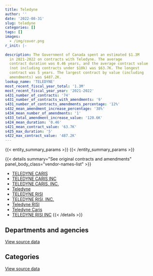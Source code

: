 ```yaml
---
title: Teledyne
author: ''
date: '2022-08-31'
slug: teledyne
categories: []
tags: []
images:
  - /img/cover.png
r_init: |-
  
description: The Government of Canada spent an estimated $1.3M
  in 2021-2022 on contracts with Teledyne. The average
  contract duration was 0.46 years, and the average contract value
  (not including contracts under $10k) was $63.7K. The longest
  contract was 5 years. The largest contract by value (including
  amendments) was $487.2K.
lookup_name: 'TELEDYNE'
most_recent_fiscal_year_total: '1.3M'
most_recent_fiscal_year_year: '2021-2022'
s431_number_of_contracts: '74'
s431_number_of_contracts_with_amendments: '9'
s431_number_of_contracts_amendments_percentage: '12%'
s432_mean_amendment_increase_percentage: '38%'
s434_mean_number_of_amendments: '1'
s433_total_amendment_increase_value: '120.6K'
s424_mean_duration: '0.46'
s421_mean_contract_value: '63.7K'
s425_max_duration: '5'
s422_max_contract_value: '487.2K'
---
```


<script src="/rmarkdown-libs/htmlwidgets/htmlwidgets.js"></script>
<link href="/rmarkdown-libs/datatables-css/datatables-crosstalk.css" rel="stylesheet" />
<script src="/rmarkdown-libs/datatables-binding/datatables.js"></script>
<script src="/rmarkdown-libs/jquery/jquery-3.6.0.min.js"></script>
<link href="/rmarkdown-libs/dt-core-bootstrap/css/dataTables.bootstrap.min.css" rel="stylesheet" />
<link href="/rmarkdown-libs/dt-core-bootstrap/css/dataTables.bootstrap.extra.css" rel="stylesheet" />
<script src="/rmarkdown-libs/dt-core-bootstrap/js/jquery.dataTables.min.js"></script>
<script src="/rmarkdown-libs/dt-core-bootstrap/js/dataTables.bootstrap.min.js"></script>
<link href="/rmarkdown-libs/crosstalk/css/crosstalk.min.css" rel="stylesheet" />
<script src="/rmarkdown-libs/crosstalk/js/crosstalk.min.js"></script>
<script src="/rmarkdown-libs/htmlwidgets/htmlwidgets.js"></script>
<link href="/rmarkdown-libs/datatables-css/datatables-crosstalk.css" rel="stylesheet" />
<script src="/rmarkdown-libs/datatables-binding/datatables.js"></script>
<script src="/rmarkdown-libs/jquery/jquery-3.6.0.min.js"></script>
<link href="/rmarkdown-libs/dt-core-bootstrap/css/dataTables.bootstrap.min.css" rel="stylesheet" />
<link href="/rmarkdown-libs/dt-core-bootstrap/css/dataTables.bootstrap.extra.css" rel="stylesheet" />
<script src="/rmarkdown-libs/dt-core-bootstrap/js/jquery.dataTables.min.js"></script>
<script src="/rmarkdown-libs/dt-core-bootstrap/js/dataTables.bootstrap.min.js"></script>
<link href="/rmarkdown-libs/crosstalk/css/crosstalk.min.css" rel="stylesheet" />
<script src="/rmarkdown-libs/crosstalk/js/crosstalk.min.js"></script>

{{< entity_summary_params >}}
{{< /entity_summary_params >}}

{{< details summary="See original contracts and amendments" panel_body_class="vendor-names-list" >}}
- [TELEDYNE CARIS](https://search.open.canada.ca/en/ct/?sort=contract_value_f%20desc&page=1&search_text=%22TELEDYNE%20CARIS%22)
- [TELEDYNE CARIS INC](https://search.open.canada.ca/en/ct/?sort=contract_value_f%20desc&page=1&search_text=%22TELEDYNE%20CARIS%20INC%22)
- [TELEDYNE CARIS, INC.](https://search.open.canada.ca/en/ct/?sort=contract_value_f%20desc&page=1&search_text=%22TELEDYNE%20CARIS%2c%20INC.%22)
- [Teledyne](https://search.open.canada.ca/en/ct/?sort=contract_value_f%20desc&page=1&search_text=%22Teledyne%22)
- [TELEDYNE RISI](https://search.open.canada.ca/en/ct/?sort=contract_value_f%20desc&page=1&search_text=%22TELEDYNE%20RISI%22)
- [TELEDYNE RISI, INC.](https://search.open.canada.ca/en/ct/?sort=contract_value_f%20desc&page=1&search_text=%22TELEDYNE%20RISI%2c%20INC.%22)
- [Teledyne RISI](https://search.open.canada.ca/en/ct/?sort=contract_value_f%20desc&page=1&search_text=%22Teledyne%20RISI%22)
- [Teledyne Caris](https://search.open.canada.ca/en/ct/?sort=contract_value_f%20desc&page=1&search_text=%22Teledyne%20Caris%22)
- [TELEDYNE RISI INC](https://search.open.canada.ca/en/ct/?sort=contract_value_f%20desc&page=1&search_text=%22TELEDYNE%20RISI%20INC%22)
{{< /details >}}

## Departments and agencies

<div id="htmlwidget-1" style="width:100%;height:auto;" class="datatables html-widget"></div>
<script type="application/json" data-for="htmlwidget-1">{"x":{"style":"bootstrap","filter":"none","vertical":false,"data":[["<a href=\"/departments/dfo-mpo/\">Fisheries and Oceans Canada<\/a>","<a href=\"/departments/dnd-mdn/\">National Defence<\/a>","<a href=\"/departments/pwgsc-tpsgc/\">Public Services and Procurement Canada<\/a>"],[1089359.66,51734.73,43496.28],[2109415.32,34177.39,41368.16],[886503.9,null,50491.07],[1227609.75,null,53801.02]],"container":"<table class=\"table table-striped table-hover row-border order-column display\">\n  <thead>\n    <tr>\n      <th>Department<\/th>\n      <th>2018-2019<\/th>\n      <th>2019-2020<\/th>\n      <th>2020-2021<\/th>\n      <th>2021-2022<\/th>\n    <\/tr>\n  <\/thead>\n<\/table>","options":{"order":[[4,"desc"]],"pageLength":10,"autoWidth":true,"columnDefs":[{"targets":1,"render":"function(data, type, row, meta) {\n    return type !== 'display' ? data : DTWidget.formatCurrency(data, \"$\", 2, 3, \",\", \".\", true, null);\n  }"},{"targets":2,"render":"function(data, type, row, meta) {\n    return type !== 'display' ? data : DTWidget.formatCurrency(data, \"$\", 2, 3, \",\", \".\", true, null);\n  }"},{"targets":3,"render":"function(data, type, row, meta) {\n    return type !== 'display' ? data : DTWidget.formatCurrency(data, \"$\", 2, 3, \",\", \".\", true, null);\n  }"},{"targets":4,"render":"function(data, type, row, meta) {\n    return type !== 'display' ? data : DTWidget.formatCurrency(data, \"$\", 2, 3, \",\", \".\", true, null);\n  }"},{"width":"16%","targets":[1,2,3,4]},{"className":"dt-right","targets":[1,2,3,4]}],"orderClasses":false}},"evals":["options.columnDefs.0.render","options.columnDefs.1.render","options.columnDefs.2.render","options.columnDefs.3.render"],"jsHooks":[]}</script>
<p class="text-right">
<a href="https://github.com/GoC-Spending/contracts-data/tree/main/data/out/vendors/teledyne/summary_by_fiscal_year_by_department.csv" class="source-data-link btn btn-link">View source data</a>
</p>

## Categories

<div id="htmlwidget-2" style="width:100%;height:auto;" class="datatables html-widget"></div>
<script type="application/json" data-for="htmlwidget-2">{"x":{"style":"bootstrap","filter":"none","vertical":false,"data":[["<a href=\"/categories/other/\">(Other)<\/a>","<a href=\"/categories/facilities_and_construction/\">Facilities and construction<\/a>","<a href=\"/categories/defence/\">Defence<\/a>","<a href=\"/categories/professional_services/\">Professional services<\/a>","<a href=\"/categories/information_technology/\">Information technology<\/a>","<a href=\"/categories/industrial_products_and_services/\">Industrial products and services<\/a>","<a href=\"/categories/security_and_protection/\">Security and protection<\/a>","<a href=\"/categories/human_capital/\">Human capital<\/a>"],[null,null,39735.58,188931.48,892541.2,null,11999.15,51383.25],[null,null,16061.97,173118.91,1893477.53,18115.42,null,84187.04],[null,99338.4,null,27120,702214.82,12656,null,95665.76],[0,58499.28,null,12335.08,1106632.19,null,null,103944.21]],"container":"<table class=\"table table-striped table-hover row-border order-column display\">\n  <thead>\n    <tr>\n      <th>Category<\/th>\n      <th>2018-2019<\/th>\n      <th>2019-2020<\/th>\n      <th>2020-2021<\/th>\n      <th>2021-2022<\/th>\n    <\/tr>\n  <\/thead>\n<\/table>","options":{"order":[[4,"desc"]],"dom":"t","pageLength":30,"autoWidth":true,"columnDefs":[{"targets":1,"render":"function(data, type, row, meta) {\n    return type !== 'display' ? data : DTWidget.formatCurrency(data, \"$\", 2, 3, \",\", \".\", true, null);\n  }"},{"targets":2,"render":"function(data, type, row, meta) {\n    return type !== 'display' ? data : DTWidget.formatCurrency(data, \"$\", 2, 3, \",\", \".\", true, null);\n  }"},{"targets":3,"render":"function(data, type, row, meta) {\n    return type !== 'display' ? data : DTWidget.formatCurrency(data, \"$\", 2, 3, \",\", \".\", true, null);\n  }"},{"targets":4,"render":"function(data, type, row, meta) {\n    return type !== 'display' ? data : DTWidget.formatCurrency(data, \"$\", 2, 3, \",\", \".\", true, null);\n  }"},{"width":"16%","targets":[1,2,3,4]},{"className":"dt-right","targets":[1,2,3,4]}],"orderClasses":false,"lengthMenu":[10,25,30,50,100]}},"evals":["options.columnDefs.0.render","options.columnDefs.1.render","options.columnDefs.2.render","options.columnDefs.3.render"],"jsHooks":[]}</script>
<p class="text-right">
<a href="https://github.com/GoC-Spending/contracts-data/tree/main/data/out/vendors/teledyne/summary_by_fiscal_year_by_category.csv" class="source-data-link btn btn-link">View source data</a>
</p>
